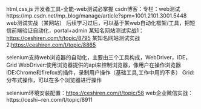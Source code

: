 html,css,js
开发者工具-全能-web测试必掌握
csdn博客：专栏：web测试https://mp.csdn.net/mp_blog/manage/article?spm=1001.2101.3001.5448 
web测试实战（某网站）
后续学习过后，可以基于某web自动化框架/工具，把短信前端验证自动化，portal+admin
某知名网站测试实战1：https://ceshiren.com/t/topic/8795 
某知名网站测试实战2:https://ceshiren.com/t/topic/8865 

selenium支持web浏览器的自动化，主要由三个工具构成，WebDriver，IDE，Grid
WebDriver:使用浏览器提供的api来控制浏览器，像用户在操作浏览器
IDE:Chrome和firefox的插件，录制用户操作（基础工具,工作中用的不多）
Grid:分布式操作，可以在多个浏览器进行操作

selenium环境安装配置：https://ceshiren.com/t/topic/58 
web企业微信实战：https://ceshi~ren.com/t/topic/8911 

